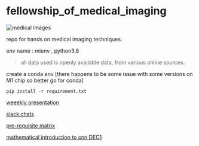 # fellowship_of_medical_imaging

![medical images](https://images.theconversation.com/files/1621/original/Wellunwell.jpg?ixlib=rb-1.1.0&q=45&auto=format&w=926&fit=clip)

repo for hands on medical imaging techniques. 

env name : mienv , python3.8

> all data used is openly available data, from various online sources. 

create a conda env [there happens to be some issue with some versions on M1 chip so better go for conda]
```
pip install -r requirement.txt
```

<!-- [timeline sheet](https://bit.ly/3CnpM7m) -->

[weeekly presentation](https://bit.ly/3CuOjHZ)

[slack chats](https://join.slack.com/t/paper-readers/shared_invite/zt-14nkixsv5-i68b3Y63rIp8ZhwfAgxj1g)

[pre-requisite matrix](https://www.math.uwaterloo.ca/~hwolkowi/matrixcookbook.pdf)

[mathematical introduction to cnn DEC1](https://cs.nju.edu.cn/wujx/paper/CNN.pdf)

